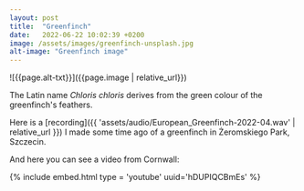 ```yaml
---
layout: post
title:  "Greenfinch"
date:   2022-06-22 10:02:39 +0200
image: /assets/images/greenfinch-unsplash.jpg
alt-image: "Greenfinch image"
---
```


![{{page.alt-txt}}]({{page.image | relative_url}})

The Latin name _Chloris chloris_ derives from the green colour of the greenfinch's feathers. 

Here is a [recording]({{ 'assets/audio/European_Greenfinch-2022-04.wav' | relative_url }}) I made some time ago of a greenfinch in Żeromskiego Park, Szczecin.

And here you can see a video from Cornwall:

 {% include embed.html type = 'youtube' uuid='hDUPIQCBmEs' %}

